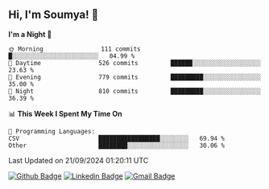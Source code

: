 ## Hi, I'm Soumya! 👋

<!--START_SECTION:waka-->
**I'm a Night 🦉** 

```text
🌞 Morning                111 commits         █░░░░░░░░░░░░░░░░░░░░░░░░   04.99 % 
🌆 Daytime                526 commits         ██████░░░░░░░░░░░░░░░░░░░   23.63 % 
🌃 Evening                779 commits         █████████░░░░░░░░░░░░░░░░   35.00 % 
🌙 Night                  810 commits         █████████░░░░░░░░░░░░░░░░   36.39 % 
```


📊 **This Week I Spent My Time On** 

```text
💬 Programming Languages: 
CSV                      █████████████████░░░░░░░░   69.94 % 
Other                    ████████░░░░░░░░░░░░░░░░░   30.06 % 
```


 Last Updated on 21/09/2024 01:20:11 UTC
<!--END_SECTION:waka-->

[![Github Badge](https://img.shields.io/badge/-rubyruins-grey?style=for-the-badge&logo=github&logoColor=white&link=https://github.com/rubyruins/)](https://www.github.com/rubyruins/) 
[![Linkedin Badge](https://img.shields.io/badge/-Soumya%20Parekh-0072b1?style=for-the-badge&logo=Linkedin&logoColor=white&link=https://www.linkedin.com/in/Soumya-Parekh/)](https://www.linkedin.com/in/Soumya-Parekh/) 
[![Gmail Badge](https://img.shields.io/badge/-soumyaparekh.me@gmail.com-c14438?style=for-the-badge&logo=Gmail&logoColor=white&link=mailto:soumyaparekh.me@gmail.com)](mailto:soumyaparekh.me@gmail.com) 
